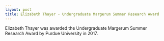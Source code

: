 ```yaml
---
layout: post
title: Elizabeth Thayer - Undergraduate Margerum Summer Research Award
---
```

Elizabeth Thayer was awarded the Undergraduate Margerum Summer Research Award by Purdue University in 2017.

